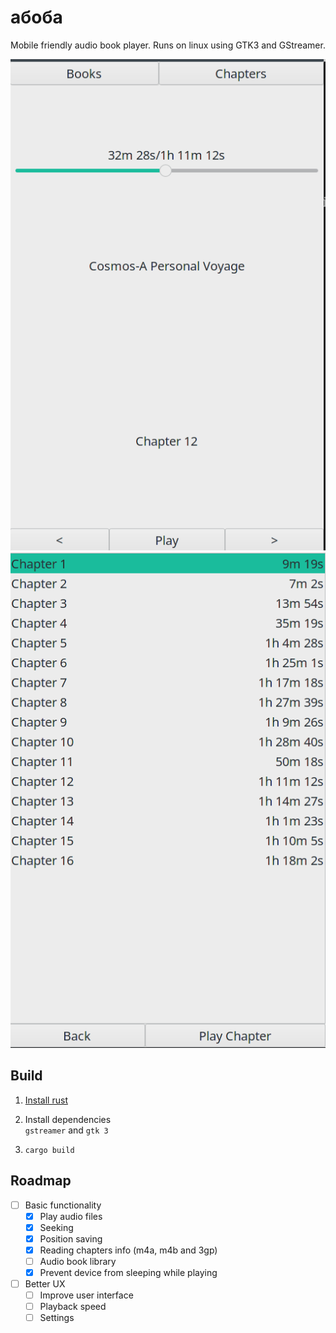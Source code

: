 # абоба

Mobile friendly audio book player.
Runs on linux using GTK3 and GStreamer.

![Play Screen](screenshots/player.png) ![Chapters Screen](screenshots/chapters.png)

## Build

1. [Install rust](https://www.rust-lang.org/tools/install)

2. Install dependencies  
    `gstreamer` and `gtk 3`
3. `cargo build`

## Roadmap

- [ ] Basic functionality  
    - [x] Play audio files
    - [x] Seeking
    - [x] Position saving
    - [x] Reading chapters info (m4a, m4b and 3gp)
    - [ ] Audio book library
    - [x] Prevent device from sleeping while playing
- [ ] Better UX
    - [ ] Improve user interface
    - [ ] Playback speed
    - [ ] Settings
